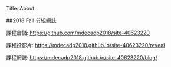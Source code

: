 Title: About

##2018 Fall 分組網誌

課程倉儲: <a href="https://github.com/mdecadp2018/site-40623220">https://github.com/mdecadp2018/site-40623220</a>

課程投影片: <a href="https://mdecadp2018.github.io/site-40623220/reveall">https://mdecadp2018.github.io/site-40623220/reveal</a>

課程網誌: <a href="https://mdecadp2018.github.io/site-40623220/blog/">https://mdecadp2018.github.io/site-40623220/blog/</a>









